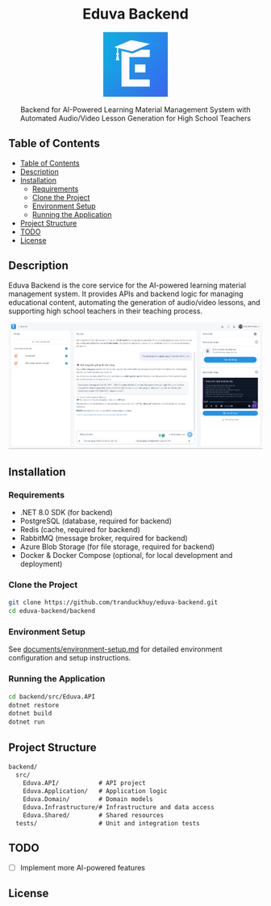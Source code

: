 <h1 align="center">Eduva Backend</h1>
<p align="center">
    <img src="documents/eduva-logo.png" alt="Logo" height="128" width="128"/>
</p>
<p align="center">
    Backend for AI-Powered Learning Material Management System with Automated Audio/Video Lesson Generation for High School Teachers
</p>

<a name="table-of-contents"></a>

## Table of Contents

- [Table of Contents](#table-of-contents)
- [Description](#description)
- [Installation](#installation)
  - [Requirements](#requirements)
  - [Clone the Project](#clone-the-project)
  - [Environment Setup](#environment-setup)
  - [Running the Application](#running-the-application)
- [Project Structure](#project-structure)
- [TODO](#todo)
- [License](#license)

<a name="description"></a>

## Description

Eduva Backend is the core service for the AI-powered learning material management system. It provides APIs and backend logic for managing educational content, automating the generation of audio/video lessons, and supporting high school teachers in their teaching process.

<img src="documents/eduva-screenshot.png" alt="Screenshot of AI lesson generation page" />

<a name="installation"></a>

## Installation

<a name="requirements"></a>

### Requirements

- .NET 8.0 SDK (for backend)
- PostgreSQL (database, required for backend)
- Redis (cache, required for backend)
- RabbitMQ (message broker, required for backend)
- Azure Blob Storage (for file storage, required for backend)
- Docker & Docker Compose (optional, for local development and deployment)

<a name="clone-the-project"></a>

### Clone the Project

```bash
git clone https://github.com/tranduckhuy/eduva-backend.git
cd eduva-backend/backend
```

<a name="environment-setup"></a>

### Environment Setup

See [documents/environment-setup.md](documents/environment-setup.md) for detailed environment configuration and setup instructions.

<a name="running-the-application"></a>

### Running the Application

```bash
cd backend/src/Eduva.API
dotnet restore
dotnet build
dotnet run
```

<a name="project-structure"></a>

## Project Structure

```
backend/
  src/
    Eduva.API/           # API project
    Eduva.Application/   # Application logic
    Eduva.Domain/        # Domain models
    Eduva.Infrastructure/# Infrastructure and data access
    Eduva.Shared/        # Shared resources
  tests/                 # Unit and integration tests
```

<a name="todo"></a>

## TODO

- [ ] Implement more AI-powered features

<a name="license"></a>

## License
